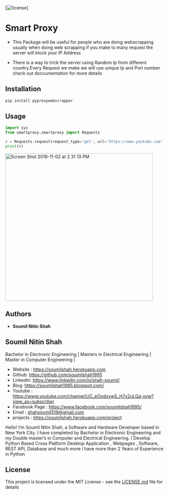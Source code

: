 
[![license](https://img.shields.io/github/license/mashape/apistatus.svg?maxAge=2592000)]


# Smart Proxy 

 * This Package will be useful for people who are doing webscrapping 
    usually when doing web scrapping if you make to many request 
    the server will block your IP Address
    
* There  is a way to trick the server using Random Ip from different 
    country.Every Request we make we will use unique Ip and Port number 
    check out doccumentation for more details  

## Installation

```bash
pip install pyproxywebscrapper
```
## Usage

```python
import sys
from smartproxy.smartproxy import Requests

r = Requests.request(request_type='get', url='https://www.youtube.com')
print(r)

```
<img width="469" alt="Screen Shot 2019-11-02 at 2 31 13 PM" src="https://user-images.githubusercontent.com/39345855/68075386-79571400-fd7d-11e9-94f5-47a09a02f9b1.png">



## Authors

* **Soumil Nitin Shah** 


## Soumil Nitin Shah 
Bachelor in Electronic Engineering |
Masters in Electrical Engineering | 
Master in Computer Engineering |

* Website : https://soumilshah.herokuapp.com
* Github: https://github.com/soumilshah1995
* Linkedin: https://www.linkedin.com/in/shah-soumil/
* Blog: https://soumilshah1995.blogspot.com/
* Youtube : https://www.youtube.com/channel/UC_eOodxvwS_H7x2uLQa-svw?view_as=subscriber
* Facebook Page : https://www.facebook.com/soumilshah1995/
* Email : shahsoumil519@gmail.com
* projects : https://soumilshah.herokuapp.com/project


Hello! I’m Soumil Nitin Shah, a Software and Hardware Developer based in New York City. I have completed by Bachelor in Electronic Engineering and my Double master’s in Computer and Electrical Engineering. I Develop Python Based Cross Platform Desktop Application , Webpages , Software, REST API, Database and much more I have more than 2 Years of Experience in Python


## License

This project is licensed under the MIT License - see the [LICENSE.md](LICENSE.md) file for details

